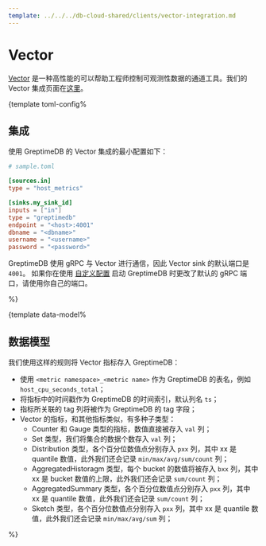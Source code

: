 ```yaml
---
template: ../../../db-cloud-shared/clients/vector-integration.md
---
```


# Vector

<docs-template>

[Vector](https://vector.dev/) 是一种高性能的可以帮助工程师控制可观测性数据的通道工具。我们的 Vector 集成页面在[这里](https://vector.dev/docs/reference/configuration/sinks/greptimedb/)。

{template toml-config%

## 集成

使用 GreptimeDB 的 Vector 集成的最小配置如下：

```toml
# sample.toml

[sources.in]
type = "host_metrics"

[sinks.my_sink_id]
inputs = ["in"]
type = "greptimedb"
endpoint = "<host>:4001"
dbname = "<dbname>"
username = "<username>"
password = "<password>"
```

GreptimeDB 使用 gRPC 与 Vector 进行通信，因此 Vector sink 的默认端口是 `4001`。
如果你在使用 [自定义配置](../operations/configuration.md#configuration-file) 启动 GreptimeDB 时更改了默认的 gRPC 端口，请使用你自己的端口。

%}

{template data-model%

## 数据模型

我们使用这样的规则将 Vector 指标存入 GreptimeDB：

- 使用 `<metric namespace>_<metric name>` 作为 GreptimeDB 的表名，例如 `host_cpu_seconds_total`；
- 将指标中的时间戳作为 GreptimeDB 的时间索引，默认列名 `ts`；
- 指标所关联的 tag 列将被作为 GreptimeDB 的 tag 字段；
- Vector 的指标，和其他指标类似，有多种子类型：
  - Counter 和 Gauge 类型的指标，数值直接被存入 `val` 列；
  - Set 类型，我们将集合的数据个数存入 `val` 列；
  - Distribution 类型，各个百分位数值点分别存入 `pxx` 列，其中 xx 是 quantile 数值，此外我们还会记录 `min/max/avg/sum/count` 列；
  - AggregatedHistoragm 类型，每个 bucket 的数值将被存入 `bxx` 列，其中 xx 是 bucket 数值的上限，此外我们还会记录 `sum/count` 列；
  - AggregatedSummary 类型，各个百分位数值点分别存入 `pxx` 列，其中 xx 是 quantile 数值，此外我们还会记录 `sum/count` 列；
  - Sketch 类型，各个百分位数值点分别存入 `pxx` 列，其中 xx 是 quantile 数值，此外我们还会记录 `min/max/avg/sum` 列；

%}

</docs-template>
